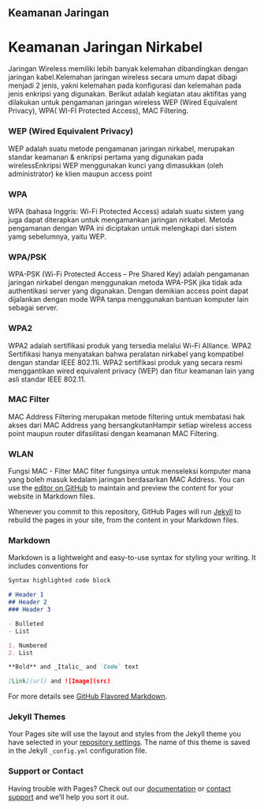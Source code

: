 ## Keamanan Jaringan 
# Keamanan Jaringan Nirkabel

Jaringan Wireless memiliki lebih banyak kelemahan dibandingkan dengan jaringan kabel.Kelemahan jaringan wireless secara umum dapat dibagi menjadi 2 jenis, yakni kelemahan pada konfigurasi dan kelemahan pada jenis enkripsi yang digunakan. Berikut adalah kegiatan atau aktifitas yang dilakukan untuk pengamanan jaringan wireless WEP (Wired Equivalent Privacy), WPA( WI-FI Protected Access), MAC Filtering.

### WEP (Wired Equivalent Privacy)
WEP adalah suatu metode pengamanan jaringan nirkabel, merupakan standar keamanan & enkripsi pertama yang digunakan pada wirelessEnkripsi WEP menggunakan kunci yang dimasukkan (oleh administrator) ke klien maupun access point

### WPA
WPA (bahasa Inggris: Wi-Fi Protected Access) adalah suatu sistem yang juga dapat diterapkan untuk mengamankan jaringan nirkabel. Metoda pengamanan dengan WPA ini diciptakan untuk melengkapi dari sistem yamg sebelumnya, yaitu WEP.

### WPA/PSK
WPA-PSK (Wi-Fi Protected Access – Pre Shared Key) adalah pengamanan jaringan nirkabel dengan menggunakan metoda WPA-PSK jika tidak ada authentikasi server yang digunakan. Dengan demikian access point dapat dijalankan dengan mode WPA tanpa menggunakan bantuan komputer lain sebagai server.

### WPA2
WPA2 adalah sertifikasi produk yang tersedia melalui Wi-Fi Alliance. WPA2 Sertifikasi hanya menyatakan bahwa peralatan nirkabel yang kompatibel dengan standar IEEE 802.11i. WPA2 sertifikasi produk yang secara resmi menggantikan wired equivalent privacy (WEP) dan fitur keamanan lain yang asli standar IEEE 802.11. 

### MAC Filter
MAC Address Filtering merupakan metode filtering untuk membatasi hak akses dari MAC Address yang bersangkutanHampir setiap wireless access point maupun router difasilitasi dengan keamanan MAC Filtering.

### WLAN
Fungsi MAC - Filter MAC filter fungsinya untuk menseleksi komputer mana yang boleh masuk kedalam jaringan berdasarkan MAC Address.
You can use the [editor on GitHub](https://github.com/bayu5169/Bayu-Aditya-S/edit/gh-pages/index.md) to maintain and preview the content for your website in Markdown files.

Whenever you commit to this repository, GitHub Pages will run [Jekyll](https://jekyllrb.com/) to rebuild the pages in your site, from the content in your Markdown files.

### Markdown

Markdown is a lightweight and easy-to-use syntax for styling your writing. It includes conventions for

```markdown
Syntax highlighted code block

# Header 1
## Header 2
### Header 3

- Bulleted
- List

1. Numbered
2. List

**Bold** and _Italic_ and `Code` text

[Link](url) and ![Image](src)
```

For more details see [GitHub Flavored Markdown](https://guides.github.com/features/mastering-markdown/).

### Jekyll Themes

Your Pages site will use the layout and styles from the Jekyll theme you have selected in your [repository settings](https://github.com/bayu5169/Bayu-Aditya-S/settings). The name of this theme is saved in the Jekyll `_config.yml` configuration file.

### Support or Contact

Having trouble with Pages? Check out our [documentation](https://docs.github.com/categories/github-pages-basics/) or [contact support](https://github.com/contact) and we’ll help you sort it out.
